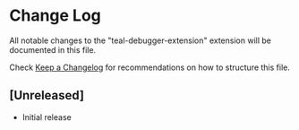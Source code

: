 # Change Log

All notable changes to the "teal-debugger-extension" extension will be documented in this file.

Check [Keep a Changelog](http://keepachangelog.com/) for recommendations on how to structure this file.

## [Unreleased]

- Initial release